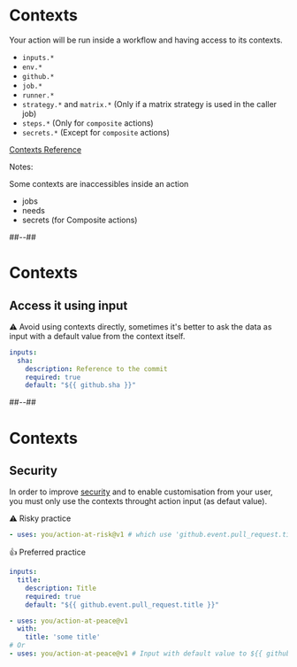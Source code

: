 <!-- .slide: -->

# Contexts

Your action will be run inside a workflow and having access to its contexts.

- `inputs.*`
- `env.*`
- `github.*`
- `job.*`
- `runner.*`
- `strategy.*` and `matrix.*` (Only if a matrix strategy is used in the caller job)
- `steps.*` (Only for `composite` actions)
- `secrets.*` (Except for `composite` actions)
<!-- .element: class="list-fragment" -->

[Contexts Reference](https://docs.github.com/en/actions/learn-github-actions/contexts)
<!-- .element: class="credits" -->

Notes:

Some contexts are inaccessibles inside an action

- jobs
- needs
- secrets (for Composite actions)

##--##

<!-- .slide: class="with-code-bg-dark" -->

# Contexts

## Access it using input

⚠️ Avoid using contexts directly, sometimes it's better to ask the data as input with a default value from the context itself.

```yaml [5]
inputs:
  sha:
    description: Reference to the commit
    required: true
    default: "${{ github.sha }}"
```

##--##

<!-- .slide: class="with-code-bg-dark" -->

# Contexts

## Security

In order to improve [security](https://docs.github.com/en/actions/security-guides/security-hardening-for-github-actions#understanding-the-risk-of-script-injections) and to enable customisation from your user, you must only use the contexts throught action input (as defaut value).

⚠️ Risky practice

```yaml
- uses: you/action-at-risk@v1 # which use 'github.event.pull_request.title' directly
```

👍 Preferred practice

```yaml
inputs:
  title:
    description: Title
    required: true
    default: "${{ github.event.pull_request.title }}"
```

```yaml
- uses: you/action-at-peace@v1
  with:
    title: 'some title'
# Or
- uses: you/action-at-peace@v1 # Input with default value to ${{ github.event.pull_request.title }}
```
